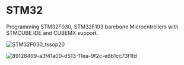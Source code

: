 # STM32
Programming STM32F030, STM32F103 barebone Microcntrollers with STMCUBE IDE and CUBEMX support.

![STM32F030_tssop20](https://user-images.githubusercontent.com/52508011/89106110-cc611300-d444-11ea-8ef5-7d752c011a50.jpg)

![89128499-a3f41a00-d513-11ea-9f2c-e8b1cc73f1fd](https://user-images.githubusercontent.com/52508011/89253929-9afe6800-d63b-11ea-8773-a5de92ac860c.jpeg)
